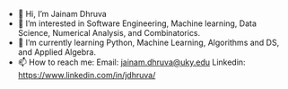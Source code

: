 - 👋 Hi, I’m Jainam Dhruva
- 👀 I’m interested in Software Engineering, Machine learning, Data Science, Numerical Analysis, and Combinatorics.
- 🌱 I’m currently learning Python, Machine Learning, Algorithms and DS, and Applied Algebra.
- 📫 How to reach me:
         Email: jainam.dhruva@uky.edu
         Linkedin: https://www.linkedin.com/in/jdhruva/

<!---
Jadx03/Jadx03 is a ✨ special ✨ repository because its `README.md` (this file) appears on your GitHub profile.
You can click the Preview link to take a look at your changes.
--->
